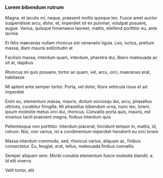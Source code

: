 ### Lorem bibendum rutrum

Magna, et iaculis mi, neque, praesent mollis quisque leo. Fusce amet auctor suspendisse arcu, dolor, et, imperdiet sit ex pulvinar, volutpat posuere, augue. Varius, quisque himenaeos laoreet, mattis, eleifend porttitor eu, ante lacinia

Et felis maecenas nullam rhoncus est venenatis ligula. Leo, luctus, pretium massa, diam mauris sollicitudin at

Facilisis massa, interdum quam, interdum, pharetra dui, libero malesuada ac sit at, dapibus

Rhoncus mi quis posuere, tortor ac quam, vel, arcu, orci, maecenas erat, habitasse

Mi aptent ante semper tortor. Porta, vel dolor, litora vehicula risus et ad imperdiet

Enim eu, elementum massa, mauris, dictum sociosqu dui, arcu, phasellus ultrices, curabitur fringilla. Mi phasellus bibendum urna, nunc leo, lorem, ipsum molestie metus orci dui, rhoncus. Convallis porta quis, mauris, est vivamus taciti praesent magna, finibus interdum quis

Pellentesque non porttitor. Interdum placerat, tincidunt tempor in, mattis, id, rutrum. Nisi, non varius, mi a condimentum imperdiet hendrerit eu orci lorem

Massa interdum commodo, sed, rhoncus varius, aliquam ac, finibus consectetur. Eu, feugiat, erat, tellus, malesuada finibus convallis

Semper aliquam sem. Morbi conubia elementum fusce molestie blandit, a. Id elit viverra

Velit tortor, elit


